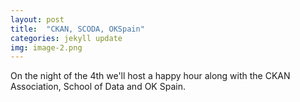 ```yaml
---
layout: post
title:  "CKAN, SCODA, OKSpain"
categories: jekyll update
img: image-2.png
---
```

On the night of the 4th we'll host a happy hour along with the CKAN Association, School of Data and OK Spain.
